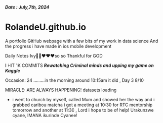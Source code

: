 ***Date : July,7th, 2024***
# RolandeU.github.io

A portfolio GitHub webpage with a few bits of my work in data science
And the progress i have made in ios mobile development 

Daily Notes
Ivy🙌🏽❤️❤️❤️so so Thankful for GOD

I HIT 1K COMMITS
***Rewatching Criminal minds and upping my game on Kaggle***

Occasion: 24
.........in the morning around 10:15am it did , Day 3 8/10 

MIRACLE: ARE ALWAYS HAPPENING!
 datasets loading
- i went to church by myself, called Mum and showed her the way and i grabbed caribou matcha
i got a meeting at 10:30 for RTC mentorship tomorrow 
and another at 11:30 , Lord i hope to be of help!
Urakunzwe cyane, IMANA ikurinde Cyanee!





